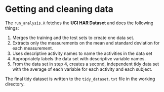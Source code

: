 # Getting and cleaning data

The `run_analysis.R` fetches the **UCI HAR Dataset** and does the following things:
1. Merges the training and the test sets to create one data set.
2. Extracts only the measurements on the mean and standard deviation for each measurement.
3. Uses descriptive activity names to name the activities in the data set
4. Appropriately labels the data set with descriptive variable names.
5. From the data set in step 4, creates a second, independent tidy data set with the average of each variable for each activity and each subject. 

The final tidy dataset is written to the `tidy_dataset.txt` file in the working directory.